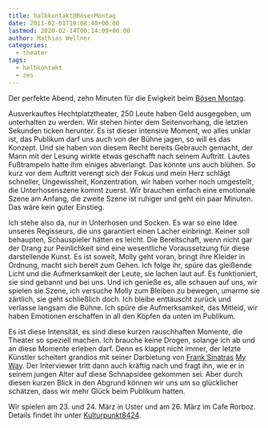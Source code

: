 ```yaml
---
title: halbkontakt@BöserMontag
date: 2011-02-01T16:08:40+00:00
lastmod: 2020-02-14T00:14:09+00:00
author: Mathias Wellner
categories:
  - theater
tags:
  - halbkontakt
  - zes
---
```

Der perfekte Abend, zehn Minuten für die Ewigkeit beim [Bösen Montag](http://www.boesermontag.ch/). 

Ausverkauftes Hechtplatztheater, 250 Leute haben Geld ausgegeben, um unterhalten zu werden. Wir stehen hinter dem Seitenvorhang, die letzten Sekunden ticken herunter. Es ist dieser intensive Moment, wo alles unklar ist, das Publikum darf uns auch von der Bühne jagen, so will es das Konzept. Und sie haben von diesem Recht bereits Gebrauch gemacht, der Mann mit der Lesung wirkte etwas geschafft nach seinem Auftritt. Lautes Fußtrampeln hatte ihm einiges abverlangt. Das könnte uns auch blühen. So kurz vor dem Auftritt verengt sich der Fokus und mein Herz schlägt schneller, Ungewissheit, Konzentration, wir haben vorher noch umgestellt, die Unterhosenszene kommt zuerst. Wir brauchen einfach eine emotionale Szene am Anfang, die zweite Szene ist ruhiger und geht ein paar Minuten. Das wäre kein guter Einstieg. 

Ich stehe also da, nur in Unterhosen und Socken. Es war so eine Idee unseres Regisseurs, die uns garantiert einen Lacher einbringt. Keiner soll behaupten, Schauspieler hätten es leicht. Die Bereitschaft, wenn nicht gar der Drang zur Peinlichkeit sind eine wesentliche Voraussetzung für diese darstellende Kunst. Es ist soweit, Molly geht voran, bringt ihre Kleider in Ordnung, macht sich bereit zum Gehen. Ich folge ihr, spüre das gleißende Licht und die Aufmerksamkeit der Leute, sie lachen laut auf. Es funktioniert, sie sind gebannt und bei uns. Und ich genieße es, alle schauen auf uns, wir spielen sie Szene, ich versuche Molly zum Bleiben zu bewegen, umarme sie zärtlich, sie geht schließlich doch. Ich bleibe enttäuscht zurück und verlasse langsam die Bühne. Ich spüre die Aufmerksamkeit, das Mitleid, wir haben Emotionen erschaffen in all den Köpfen da unten im Publikum. 

Es ist diese Intensität, es sind diese kurzen rauschhaften Momente, die Theater so speziell machen. Ich brauche keine Drogen, solange ich ab und an diese Momente erleben darf. Denn es klappt nicht immer, der letzte Künstler scheitert grandios mit seiner Darbietung von [Frank Sinatras](http://de.wikipedia.org/wiki/Frank_Sinatra) [My Way](http://de.wikipedia.org/wiki/My_Way). Der Interviewer tritt dann auch kräftig nach und fragt ihn, wie er in seinem jungen Alter auf diese Schnapsidee gekommen sei. Aber durch diesen kurzen Blick in den Abgrund können wir uns um so glücklicher schätzen, dass wir mehr Glück beim Publikum hatten. 

Wir spielen am 23. und 24. März in Uster und am 26. März im Cafe Rorboz. Details findet ihr unter [Kulturpunkt8424](http://www.kulturpunkt8424.ch/Theater_frischfleisch.html).